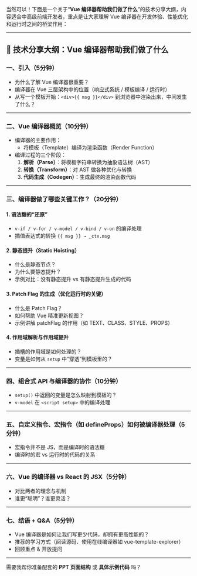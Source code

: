 当然可以！下面是一个关于“**Vue 编译器帮助我们做了什么**”的技术分享大纲，内容适合中高级前端开发者，重点是让大家理解 Vue 编译器在开发体验、性能优化和运行时之间的桥梁作用：

---

## 📘 技术分享大纲：Vue 编译器帮助我们做了什么

### 一、引入（5分钟）

- 为什么了解 Vue 编译器很重要？
- 编译器在 Vue 三层架构中的位置（响应式系统 / 模板编译 / 运行时）
- 从写一个模板开始：`<div>{{ msg }}</div>` 到浏览器中渲染出来，中间发生了什么？

---

### 二、Vue 编译器概览（10分钟）

- 编译器的主要作用：
  - 将模板（Template）编译为渲染函数（Render Function）
- 编译过程的三个阶段：
  1. **解析（Parse）**：将模板字符串转换为抽象语法树（AST）
  2. **转换（Transform）**：对 AST 做各种优化与转换
  3. **代码生成（Codegen）**：生成最终的渲染函数代码

---

### 三、编译器做了哪些关键工作？（20分钟）

#### 1. 语法糖的“还原”

- `v-if / v-for / v-model / v-bind / v-on` 的编译处理
- 插值表达式的转换 `{{ msg }} → _ctx.msg`

#### 2. 静态提升（Static Hoisting）

- 什么是静态节点？
- 为什么要静态提升？
- 示例对比：没有静态提升 vs 有静态提升生成的代码

#### 3. Patch Flag 的生成（优化运行时的关键）

- 什么是 Patch Flag？
- 如何帮助 Vue 精准更新视图？
- 示例讲解 patchFlag 的作用（如 TEXT、CLASS、STYLE、PROPS）

#### 4. 作用域解析与作用域提升

- 插槽的作用域是如何处理的？
- 变量是如何从 `setup` 中“穿透”到模板里的？

---

### 四、组合式 API 与编译器的协作（10分钟）

- `setup()` 中返回的变量是怎么映射到模板的？
- `v-model` 在 `<script setup>` 中的编译处理

---

### 五、自定义指令、宏指令（如 defineProps）如何被编译器处理（5分钟）

- 宏指令并不是 JS，而是编译时的语法糖
- 编译时的宏 vs 运行时的代码的关系

---

### 六、Vue 的编译器 vs React 的 JSX（5分钟）

- 对比两者的理念与机制
- 谁更“聪明”？谁更灵活？

---

### 七、结语 + Q&A（5分钟）

- Vue 编译器是如何让我们写更少代码，却拥有更高性能的？
- 推荐的学习方式（阅读源码、使用在线编译器如 vue-template-explorer）
- 回顾重点 & 开放提问

---

需要我帮你准备配套的 **PPT 页面结构** 或 **具体示例代码** 吗？
